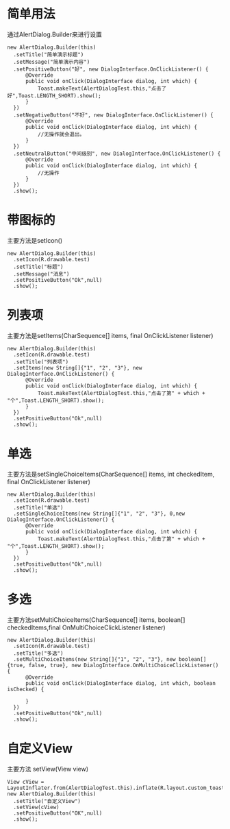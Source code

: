 # 简单用法
通过AlertDialog.Builder来进行设置
```
new AlertDialog.Builder(this)
  .setTitle("简单演示标题")
  .setMessage("简单演示内容")
  .setPositiveButton("好", new DialogInterface.OnClickListener() {
      @Override
      public void onClick(DialogInterface dialog, int which) {
          Toast.makeText(AlertDialogTest.this,"点击了好",Toast.LENGTH_SHORT).show();
      }
  })
  .setNegativeButton("不好", new DialogInterface.OnClickListener() {
      @Override
      public void onClick(DialogInterface dialog, int which) {
          //无操作就会退出。
      }
  })
  .setNeutralButton("中间级别", new DialogInterface.OnClickListener() {
      @Override
      public void onClick(DialogInterface dialog, int which) {
          //无操作
      }
  })
  .show();
```


# 带图标的
主要方法是setIcon()
```
new AlertDialog.Builder(this)
  .setIcon(R.drawable.test)
  .setTitle("标题")
  .setMessage("消息")
  .setPositiveButton("Ok",null)
  .show();
```

# 列表项

主要方法是setItems(CharSequence[] items, final OnClickListener listener)
```
new AlertDialog.Builder(this)
  .setIcon(R.drawable.test)
  .setTitle("列表项")
  .setItems(new String[]{"1", "2", "3"}, new DialogInterface.OnClickListener() {
      @Override
      public void onClick(DialogInterface dialog, int which) {
          Toast.makeText(AlertDialogTest.this,"点击了第" + which + "个",Toast.LENGTH_SHORT).show();
      }
  })
  .setPositiveButton("Ok",null)
  .show();
```

# 单选

主要方法是setSingleChoiceItems(CharSequence[] items, int checkedItem, final OnClickListener listener)
```
new AlertDialog.Builder(this)
  .setIcon(R.drawable.test)
  .setTitle("单选")
  .setSingleChoiceItems(new String[]{"1", "2", "3"}, 0,new DialogInterface.OnClickListener() {
      @Override
      public void onClick(DialogInterface dialog, int which) {
          Toast.makeText(AlertDialogTest.this,"点击了第" + which + "个",Toast.LENGTH_SHORT).show();
      }
  })
  .setPositiveButton("Ok",null)
  .show();
```

# 多选

主要方法setMultiChoiceItems(CharSequence[] items, boolean[] checkedItems,final OnMultiChoiceClickListener listener)
```
new AlertDialog.Builder(this)
  .setIcon(R.drawable.test)
  .setTitle("多选")
  .setMultiChoiceItems(new String[]{"1", "2", "3"}, new boolean[]{true, false, true}, new DialogInterface.OnMultiChoiceClickListener() {
      @Override
      public void onClick(DialogInterface dialog, int which, boolean isChecked) {

      }
  })
  .setPositiveButton("Ok",null)
  .show();
```

# 自定义View

主要方法 setView(View view)
```
View cView = LayoutInflater.from(AlertDialogTest.this).inflate(R.layout.custom_toast,null);
new AlertDialog.Builder(this)
  .setTitle("自定义View")
  .setView(cView)
  .setPositiveButton("OK",null)
  .show();
```
